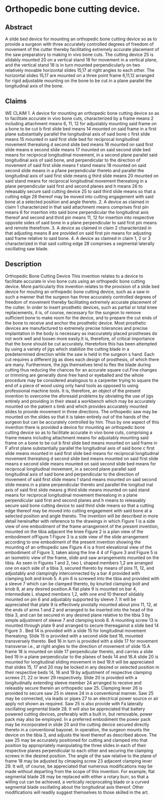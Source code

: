 # Orthopedic bone cutting device.

## Abstract
A slide bed device for mounting an orthopedic bone cutting device so as to provide a surgeon with three accurately controlled degrees of freedom of movement of the cutter thereby facilitating extremely accurate placement of the saw preparatory to making in vivo bone cuts. The cutting device 25 is slidably mounted 20 on a vertical stand 18 for movement in a vertical plane, and the vertical stand 18 is in turn mounted perpendicularly on two relatively movable horizontal slides 15,17 at right angles to each other. The horizontal slides 15,17 are mounted on a three point frame 6,11,12 arranged for rigid adjustable mounting on the bone to be cut in a plane parallel the longitudinal axis of the bone.

## Claims
WE CLAIM 1. A device for mounting an orthopedic bone cutting device so as to facilitate accurate in vivo bone cuts, characterized by a frame means 2 including attachment means 6, 11, 12 for adjustably mounting said frame on a bone to be cut b first slide bed means 14 mounted on said frame in a first plane substantially parallel the longitudinal axis of said bone c first slide means 15 mounted in said first slide bed for reciprocal longitudinal movement therealong d second slide bed means 16 mounted on said first slide means e second slide means 17 mounted on said second slide bed means for reciprocal longitudinal movement, in a second plane parallel said longitudinal axis of said bone, and perpendicular to the direction of movement of said first slide means f stand means 18 mounted on said second slide means in a p1ane perpendicular thereto and parallel the longitudinal axis of said first slide means g third slide means 20 mounted on said stand means for reciprocal longitudinal movement therealong in a plane perpendicular said first and second planes and h means 26 to releasably secure said cutting device 25 to said third slide means so that a cutting edge 28 thereof may be moved into cutting engagement with said bone at a selected position and angle thereto. 2. A device as claimed in claim 1 characterized in that said attachment means comprises first pin means 6 for insertion into said bone perpendicular the longitudinal axis thereof and second and third pin means 11, 12 for insertion into respective opposite sides of said bone in a plane perpendicular to said first pin means and remote therefrom. 3. A device as claimed in claim 2 characterized in that adjusting means 8 are provided on said first pin means for adjusting said frame relative to said bone. 4. A device as claimed in claim 1, 2 or 3 characterized in that said cutting edge 28 comprises a segmental laterally oscillating saw blade.

## Description
Orthopedic Bone Cutting Device This invention relates to a device to facilitate accurate in vivo bone cuts using an orthopedic bone cutting device. More particularly this invention relates to the provision of a slide bed device for mouting an orthopedic bone cutting device, such as a saw in such a manner that the surgeon has three accurately controlled degrees of freedom of movement thereby facilitating extremely accurate placement of the cutter. In order to insert prosthetic devices, such as partial or total knee replacements, it is, of course, necessary for the surgeon to remove sufficient bone to make room for the device, and to prepare the cut ends of the bone to receive and anchor the prosthetic device. Most prosthetic devices are manufactured to extremely precise tolerances and precise implantation in the body is necessary as inaccurately placed prostheses do not work well and loosen more easily.It is, therefore, of critical importance that the bone should be cut accurately. Heretofore this has been attempted by using a variety of jigs which stabilize the cutting blade in a predetermined direction while the saw is held in the surgeon s hand. Each cut requires a different jig as does each design of prosthesis, of which there are many. Furthermore, the jigs themselves tend to flex the blade during cutting thus reducing the chances for an accurate square cut.Fine changes or trimming are generally done free hand or eyeballed and the whole procedure may be considered analogous to a carpenter trying to square the end of a piece of wood using only hand tools as opposed to using professional machine tools. It is, therefore, an object of the present invention to overcome the aforesaid problems by obviating the use of jigs entirely and providing in their stead a workbench which may be accurately mounted on the patient s limb and which provides accurately mounted slides to provide movement in three directions. The orthopedic saw may be mounted on the slides so that it is taken entirely out of the hands of the surgeon but can be accurately controlled by him. Thus by one aspect of this invention there is provided a device for mounting an orthopedic bone cutting device so as to facilitate accurate in vivo bone cuts, comprising a frame means including attachment means for adjustably mounting said frame on a bone to be cut b first slide bed means mounted on said frame in F afirst plane substantially parallel the longitudinal axis of said bone c first slide means mounted in said first slide bed means for reciprocal longitudinal movement therealong d second slide bed means mounted on said first slide means e second slide means mounted on said second slide bed means for reciprocal longitudinal movement, in a second plane parallel said longitudinal axis of said bone and perpendicular to the direction of movement of said first slide means f stand means mounted on said second slide means in a plane perpendicular thereto and parallel the longitud inal axis of said first slide means g third slide means mounted on said stand means for reciprocal longitudinal movement therealong in a plane perpendicular said first and second planes and h means to releasably secure said bone cutting device to said third slide means so that a cutting edge thereof may be moved into cutting engagement with said bone at a selected position and angle thereto. The invention will be described in more detail hereinafter with reference to the drawings in which Figure 1 is a side view of one embodiment of the frame arrangement of the present invention, mounted on the tibia adjacent the knee Figure 2 is a plan view of the embodiment ofFigure 1 Figure 3 is a side view of the slide arrangement according to one embodiment of the present invention showing the mounting of an orthopedic saw Figure 4 is a front elevational view of the embodiment of Figure 3, taken along the line 4 4 of Figure 3 and Figure 5 is an isometric view of the frame, slide and saw arrangements mounted on the tibia. As seen in Figures 1 and 2, two L shaped members 1,2 are arranged one on each side of a tibia 3, secured thereto by means of pins 11, 12, and adjustably and clampingly interconnected by a bar 4 provided with clamping bolt and knob 5. A pin 6 is screwed into the tibia and provided with a sleeve 7 which can be clamped thereto, by knurled clamping bolt and knob 8, at any desired position.A flat plate 9 is mounted on bar 4, intermediate L shaped members 1,2, with one end 10 thereof slidably mounted on pin 6 and adjustably supported by sleeve 7. It will be appreciated that plate 9 is effectively pivotally mounted about pins 11, 12, at the ends of arms 1 and 2 and arranged to be inserted into the head of the tibia 3, and can be secured in any desired plane relative to the tibia 3 by simple adjustment of sleeve 7 and clamping knob 8. A mounting screw 13 is mounted through plate 9 and arranged to secure thereagainst a slide bed 14 Figure 3 . Bed 14 is provided with a slide 15 for longitudinal movement therealong. Slide 15 is provided with a second slide bed 16, mounted transversely thereto. Bed 16 in turn is provided with a slide 17 for movement transverse i.e., at right angles to the direction of movement of slide 15.A frame 18 is mounted on slide 17 perpendicular thereto, and carries a slide bed 19 in a plane perpendicular to the planes of beds 14 and 16.A slide 20 is mounted for longitudinal sliding movement in bed 19.It will be appreciated that slides 15, 17 and 20 may be locked in any desired or selected position in their respective beds 14, 16 and 19 by adjustment of respective clamping screws 21, 22 or lever 29 respectively. Slide 20 is provided with a longitudinally extending sleeve member 24 arranged to receive and releasbly secure therein an orthopedic saw 25. Clamping lever 26 is provided to secure saw 25 in sleeve 24 in a conventional manner. Saw 25 may be connected, via leads or pipes 27 to an electrical power source or air apply not shown as required. Saw 25 is also provide with Fa laterally oscillating segmental blade 28. It will also be appreciated that battery powered cutting devices, preferably with a built in, but removable, power pack may also be employed. In a preferred embodiment the power pack may be incorporated in slide 20 and the cutting device secured directly thereto in a conventional bayonet. In operation, the surgeon mounts the device on the tibia 3, and adjusts the level thereof as described above. The saw 25 may be accurately positioned for cutting and clamped into that position by appropriately manipulating the three slides in each of their respective planes perpendicular to each other and securing the clamping screws in the desired position. The angle of the saw relative to the plane of frame 18 may be adjusted by clmaping screw 23 adjacent clamping lever 29. It will, of course, be appreciated that numerous modifications may be made without departing from the scope of this invention. For example, flat segmental blade 28 may be replaced with either a rotary burr, so that a willing cut can be achieved, a vertically reciprocating blade or a curved segmental blade oscillating about the longitudinal axis thereof. Other modifications will readily suggest themselves to those skilled in the art.